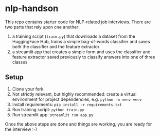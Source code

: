 # nlp-handson

This repo contains starter code for NLP-related job interviews. There are two parts that rely upon one another:

1. a training script (`train.py`) that downloads a dataset from the HuggingFace Hub, trains a simple bag-of-words classifier and saves both the classifier and the feature extractor
2. a streamlit app that creates a simple form and uses the classifier and feature extractor saved previously to classify answers into one of three classes

## Setup

1. Clone your fork.
2. Not strictly relevant, but highly recommended: create a virtual environment for project dependencies, e.g. `python -m venv venv`
3. Install requirements: `pip install -r requirements.txt`
4. Run training script: `python train.py`
5. Run streamlit app: `streamlit run app.py`

Once the above steps are done and things are working, you are ready for the interview :-)
